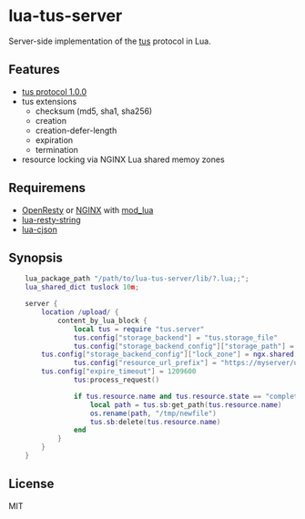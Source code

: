 # lua-tus-server

Server-side implementation of the [tus](https://tus.io/) protocol in Lua.

## Features

- [tus protocol 1.0.0](https://tus.io/protocols/resumable-upload.html)
- tus extensions
  - checksum (md5, sha1, sha256)
  - creation
  - creation-defer-length
  - expiration
  - termination
- resource locking via NGINX Lua shared memoy zones

## Requiremens

- [OpenResty](https://openresty.org) or [NGINX](https://www.nginx.com) with [mod\_lua](https://github.com/openresty/lua-nginx-module)
- [lua-resty-string](https://github.com/openresty/lua-resty-string)
- [lua-cjson](https://www.kyne.com.au/~mark/software/lua-cjson.php)

## Synopsis


```lua
    lua_package_path "/path/to/lua-tus-server/lib/?.lua;;";
    lua_shared_dict tuslock 10m;

    server {
        location /upload/ {
            content_by_lua_block {
                local tus = require "tus.server"
                tus.config["storage_backend"] = "tus.storage_file"
                tus.config["storage_backend_config"]["storage_path"] = "/tmp"
		tus.config["storage_backend_config"]["lock_zone"] = ngx.shared.tuslock
                tus.config["resource_url_prefix"] = "https://myserver/upload"
		tus.config["expire_timeout"] = 1209600
                tus:process_request()

                if tus.resource.name and tus.resource.state == "completed" then
                    local path = tus.sb:get_path(tus.resource.name)
                    os.rename(path, "/tmp/newfile")
                    tus.sb:delete(tus.resource.name)
                end
            }
        }
    }
```

## License
MIT
